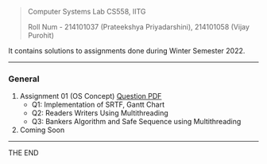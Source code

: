> Computer Systems Lab CS558, IITG
>
> Roll Num - 214101037 (Prateekshya Priyadarshini), 214101058 (Vijay Purohit)


It contains solutions to assignments done during Winter Semester 2022.

--------------------------------------------------------
### General 
1. Assignment 01 (OS Concept) [Question PDF](/Assignment1/Questions/Assignment1.pdf?target=_blank)
   * Q1: Implementation of SRTF, Gantt Chart
   * Q2: Readers Writers Using Multithreading 
   * Q3: Bankers Algorithm and Safe Sequence using Multithreading
2. Coming Soon
-----------------
THE END
